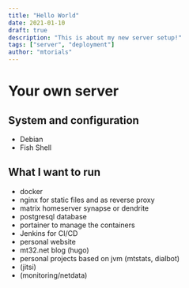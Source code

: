 ```yaml
---
title: "Hello World"
date: 2021-01-10
draft: true
description: "This is about my new server setup!"
tags: ["server", "deployment"]
author: "mtorials"
---
```


# Your own server

## System and configuration

* Debian
* Fish Shell

## What I want to run

* docker
* nginx for static files and as reverse proxy
* matrix homeserver synapse or dendrite
* postgresql database
* portainer to manage the containers
* Jenkins for CI/CD
* personal website
* mt32.net blog (hugo)
* personal projects based on jvm (mtstats, dialbot)
* (jitsi)
* (monitoring/netdata)
